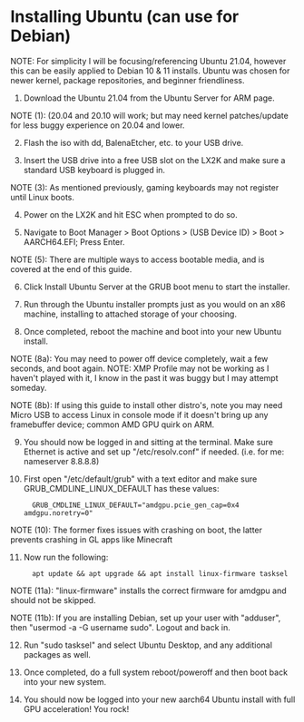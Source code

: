 # Installing Ubuntu (can use for Debian)

NOTE: For simplicity I will be focusing/referencing Ubuntu 21.04, however this can be easily applied to Debian 10 & 11 installs. Ubuntu was chosen for newer kernel, package repositories, and beginner friendliness.

   1. Download the Ubuntu 21.04 from the Ubuntu Server for ARM page.

NOTE (1): (20.04 and 20.10 will work; but may need kernel patches/update for less buggy experience on 20.04 and lower.

   2. Flash the iso with dd, BalenaEtcher, etc. to your USB drive.

   3. Insert the USB drive into a free USB slot on the LX2K and make sure a standard USB keyboard is plugged in.

NOTE (3): As mentioned previously, gaming keyboards may not register until Linux boots.

   4. Power on the LX2K and hit ESC when prompted to do so.

   5. Navigate to Boot Manager > Boot Options > (USB Device ID) > Boot > AARCH64.EFI; Press Enter.

NOTE (5): There are multiple ways to access bootable media, and is covered at the end of this guide.

   6. Click Install Ubuntu Server at the GRUB boot menu to start the installer.

   7. Run through the Ubuntu installer prompts just as you would on an x86 machine, installing to attached storage of your choosing.

   8. Once completed, reboot the machine and boot into your new Ubuntu install.

NOTE (8a): You may need to power off device completely, wait a few seconds, and boot again. NOTE: XMP Profile may not be working as I haven't played with it, I know in the past it was buggy but I may attempt someday.

NOTE (8b): If using this guide to install other distro's, note you may need Micro USB to access Linux in console mode if it doesn't bring up any framebuffer device; common AMD GPU quirk on ARM.

   9. You should now be logged in and sitting at the terminal. Make sure Ethernet is active and set up "/etc/resolv.conf" if needed. (i.e. for me: nameserver 8.8.8.8)

  10. First open "/etc/default/grub" with a text editor and make sure GRUB_CMDLINE_LINUX_DEFAULT has these values:
  
            GRUB_CMDLINE_LINUX_DEFAULT="amdgpu.pcie_gen_cap=0x4 amdgpu.noretry=0"

NOTE (10): The former fixes issues with crashing on boot, the latter prevents crashing in GL apps like Minecraft

  11. Now run the following:
  
            apt update && apt upgrade && apt install linux-firmware tasksel

NOTE (11a): "linux-firmware" installs the correct firmware for amdgpu and should not be skipped.

NOTE (11b): If you are installing Debian, set up your user with "adduser", then "usermod -a -G username sudo". Logout and back in.

  12. Run "sudo tasksel" and select Ubuntu Desktop, and any additional packages as well.

  13. Once completed, do a full system reboot/poweroff and then boot back into your new system.

  14. You should now be logged into your new aarch64 Ubuntu install with full GPU acceleration! You rock!
